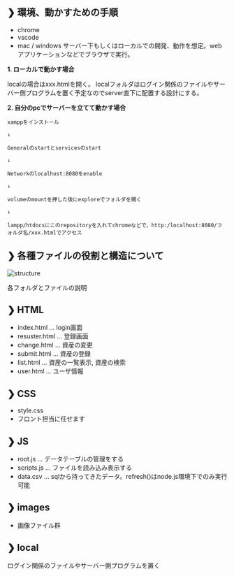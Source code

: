 ## ❯ 環境、動かすための手順

- chrome
- vscode
- mac / windows
サーバー下もしくはローカルでの開発、動作を想定。webアプリケーションなどでブラウザで実行。

__1. ローカルで動かす場合__

localの場合はxxx.htmlを開く。
localフォルダはログイン関係のファイルやサーバー側プログラムを置く予定なのでserver直下に配置する設計にする。

__2. 自分のpcでサーバーを立てて動かす場合__

    xamppをインストール

    ↓

    Generalのstartとservicesのstart

    ↓

    Networkのlocalhost:8080をenable

    ↓

    volumeのmountを押した後にexploreでフォルダを開く

    ↓

    lampp/htdocsにこのrepositoryを入れてchromeなどで、http:/localhost:8080/フォルダ名/xxx.htmlでアクセス

## ❯ 各種ファイルの役割と構造について
![structure](https://user-images.githubusercontent.com/49393142/177698697-e615d950-0b48-4d6d-b05a-24492a099413.png)


各フォルダとファイルの説明

## ❯ HTML

- index.html ... login画面
- resuster.html ... 登録画面
- change.html ... 資産の変更
- submit.html ... 資産の登録
- list.html ... 資産の一覧表示, 資産の検索
- user.html ... ユーザ情報

## ❯ CSS

- style.css
- フロント担当に任せます

## ❯ JS

- root.js ... データテーブルの管理をする
- scripts.js ... ファイルを読み込み表示する
- data.csv ... sqlから持ってきたデータ。refresh()はnode.js環境下でのみ実行可能

## ❯ images

- 画像ファイル群

## ❯ local

ログイン関係のファイルやサーバー側プログラムを置く